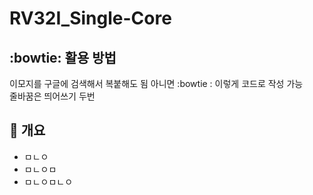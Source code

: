 # RV32I_Single-Core

## :bowtie:  활용 방법
이모지를 구글에 검색해서 복붙해도 됨 아니면 :bowtie : 이렇게 코드로 작성 가능  
줄바꿈은 띄어쓰기 두번  

## 📌 개요
- ㅁㄴㅇ
- ㅁㄴㅇㅁ
- ㅁㄴㅇㅁㄴㅇ
